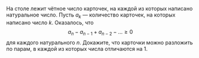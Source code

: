 На столе лежит чётное число карточек, на каждой из которых написано натуральное число. Пусть $a_k$ — количество карточек, на которых написано число $k$. Оказалось, что 
$$a_n-a_{n-1}+a_{n-2}-\ldots\geq 0 $$ для каждого натурального $n$. Докажите, что карточки можно разложить
по парам, в каждой из которых числа отличаются на 1.